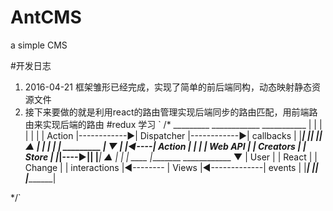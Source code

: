 # AntCMS
a simple CMS

#开发日志
  1.   2016-04-21 框架雏形已经完成，实现了简单的前后端同构，动态映射静态资源文件
  2.   接下来要做的就是利用react的路由管理实现后端同步的路由匹配，用前端路由来实现后端的路由
#redux 学习
` /*
                   _________               ____________                ___________
                  |         |             |            |              |           |
                  | Action  |------------▶| Dispatcher |------------▶| callbacks |
                  |_________|             |____________|              |___________|
                      ▲                                                    |
                      |                                                    |
                      |                                                    |
  _________       ____|_____                                           ____▼____
 |         |◀----|  Action  |                                         |         |
 | Web API |     | Creators |                                          |  Store  |
 |_________|----▶|__________|                                         |_________|
                       ▲                                                    |
                       |                                                    |
                  ____ |________           ____________                 ____▼____
                 |   User       |          |   React   |               | Change  |
                 | interactions |◀-------- |   Views   |◀-------------| events  |
                 |______________|          |___________|               |_________|

*/`

